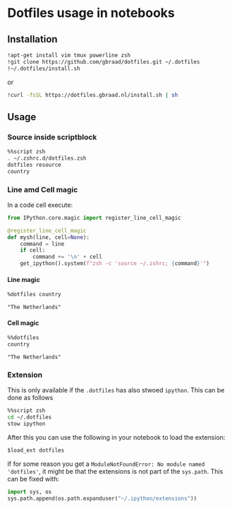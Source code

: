 Dotfiles usage in notebooks
===========================

## Installation

```bash
!apt-get install vim tmux powerline zsh
!git clone https://github.com/gbraad/dotfiles.git ~/.dotfiles
!~/.dotfiles/install.sh
```

or

```bash
!curl -fsSL https://dotfiles.gbraad.nl/install.sh | sh
```


## Usage

### Source inside scriptblock
```zsh
%%script zsh
. ~/.zshrc.d/dotfiles.zsh
dotfiles resource
country
```


### Line amd Cell magic

In a code cell execute:
```python
from IPython.core.magic import register_line_cell_magic

@register_line_cell_magic
def mysh(line, cell=None):
    command = line
    if cell:
        command += '\n' + cell
    get_ipython().system(f"zsh -c 'source ~/.zshrc; {command}'")
```

#### Line magic
```zsh
%dotfiles country
```

    "The Netherlands"

#### Cell magic

```zsh
%%dotfiles
country
```

    "The Netherlands"

### Extension

This is only available if the `.dotfiles` has also stwoed `ipython`. This can be done as follows
```bash
%%script zsh
cd ~/.dotfiles
stow ipython
```

After this you can use the following in your notebook to load the extension:
```python
$load_ext dotfiles
```

If for some reason you get a `ModuleNotFoundError: No module named 'dotfiles'`, it might be that the extensions is not part of the `sys.path`. This can be fixed with:

```python
import sys, os
sys.path.append(os.path.expanduser("~/.ipython/extensions"))
```
